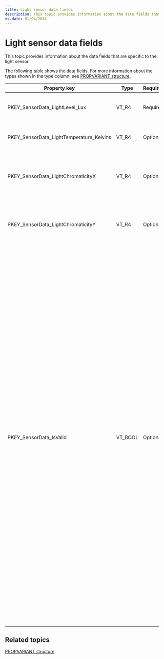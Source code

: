 ```yaml
---
title: Light sensor data fields
description: This topic provides information about the data fields that are specific to the light sensor.
ms.date: 01/04/2018
---
```


# Light sensor data fields


This topic provides information about the data fields that are specific to the light sensor.

The following table shows the data fields. For more information about the types shown in the type column, see [PROPVARIANT structure](/windows/win32/api/propidlbase/ns-propidlbase-propvariant).

<table>
<colgroup>
<col width="25%" />
<col width="25%" />
<col width="25%" />
<col width="25%" />
</colgroup>
<thead>
<tr class="header">
<th>Property key</th>
<th>Type</th>
<th>Required/Optional</th>
<th>Description</th>
</tr>
</thead>
<tbody>
<tr class="odd">
<td><p>PKEY_SensorData_LightLevel_Lux</p></td>
<td><p>VT_R4</p></td>
<td><p>Required</p></td>
<td><p>The illuminance level in lux.</p></td>
</tr>
<tr class="even">
<td><p>PKEY_SensorData_LightTemperature_Kelvins</p></td>
<td><p>VT_R4</p></td>
<td><p>Optional</p></td>
<td><p>The light temperature in Kelvins.</p></td>
</tr>
<tr class="odd">
<td><p>PKEY_SensorData_LightChromaticityX</p></td>
<td><p>VT_R4</p></td>
<td><p>Optional</p></td>
<td><p>The x color coordinate on the CIE 1931 chromaticity diagram.</p></td>
</tr>
<tr class="even">
<td><p>PKEY_SensorData_LightChromaticityY</p></td>
<td><p>VT_R4</p></td>
<td><p>Optional</p></td>
<td><p>The y color coordinate on the CIE 1931 chromaticity diagram.</p></td>
</tr>
<tr class="even">
<td><p>PKEY_SensorData_IsValid</p></td>
<td><p>VT_BOOL</p></td>
<td><p>Optional</p></td>
<td><p>This value must be set to FALSE when the ambient light sensor cannot currently return any valid sample. For example, this value may be set to FALSE when the sensor field of view is obstructed (such as when an object, or the user hand is in front of the sensor). This value should be set to TRUE when the ambient light sensor is able to accurately measure the ambient light. Proper hardware design should try to minimize the time and scenarios requiring this value to be set to FALSE as such scenario prevents the system from properly controlling brightness. On an ideal system, this value is always set to TRUE.</p></td>
</tr>
</tbody>
</table>

 

## Related topics


[PROPVARIANT structure](/windows/win32/api/propidlbase/ns-propidlbase-propvariant)

 

